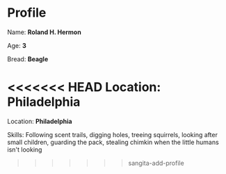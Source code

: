 # Profile

Name: **Roland H. Hermon**

Age: **3**

Bread: **Beagle**

<<<<<<< HEAD
Location: **Philadelphia**
=======
Location: **Philadelphia**

Skills: Following scent trails, digging holes, treeing squirrels, looking after small children, guarding the pack, stealing chimkin when the little humans isn't looking
>>>>>>> sangita-add-profile
